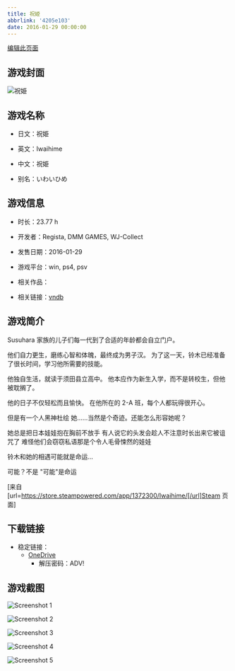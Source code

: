 ```yaml
---
title: 祝姫
abbrlink: '4205e103'
date: 2016-01-29 00:00:00
---
```

[编辑此页面](https://github.com/ACG-3/ADV3-source/blob/main/source/_posts/games/%E7%A5%9D%E5%A7%AB.md)

## 游戏封面

![祝姫](https://pan.timero.xyz/d/onedrive/img_lib_001/%E7%A5%9D%E5%A7%AB_cover.avif)


## 游戏名称

- 日文：祝姫
- 英文：Iwaihime
- 中文：祝姫

- 别名：いわいひめ


## 游戏信息

- 时长：23.77 h
- 开发者：Regista, DMM GAMES, WJ-Collect
- 发售日期：2016-01-29
- 游戏平台：win, ps4, psv
- 相关作品：

- 相关链接：[vndb](https://vndb.org/v17863)


## 游戏简介

Susuhara 家族的儿子们每一代到了合适的年龄都会自立门户。

他们自力更生，磨练心智和体魄，最终成为男子汉。
为了这一天，铃木已经准备了很长时间，学习他所需要的技能。

他独自生活，就读于须田县立高中。
他本应作为新生入学，而不是转校生，但他被耽搁了。

他的日子不仅轻松而且愉快。
在他所在的 2-A 班，每个人都玩得很开心。

但是有一个人黑神杜绘
她......当然是个奇迹。还能怎么形容她呢？

她总是把日本娃娃抱在胸前不放手
有人说它的头发会趁人不注意时长出来它被诅咒了
难怪他们会窃窃私语那是个令人毛骨悚然的娃娃

铃木和她的相遇可能就是命运...

可能？不是 "可能"是命运

[来自 [url=https://store.steampowered.com/app/1372300/Iwaihime/[/url]Steam 页面]


## 下载链接

- 稳定链接：
    - [OneDrive](https://pan.timero.xyz/onedrive/adv_lib_001/%E7%A5%9D%E5%A7%AB)
        - 解压密码：ADV!



## 游戏截图


![Screenshot 1](https://pan.timero.xyz/d/onedrive/img_lib_001/%E7%A5%9D%E5%A7%AB_Screenshot_1.avif)

![Screenshot 2](https://pan.timero.xyz/d/onedrive/img_lib_001/%E7%A5%9D%E5%A7%AB_Screenshot_2.avif)

![Screenshot 3](https://pan.timero.xyz/d/onedrive/img_lib_001/%E7%A5%9D%E5%A7%AB_Screenshot_3.avif)

![Screenshot 4](https://pan.timero.xyz/d/onedrive/img_lib_001/%E7%A5%9D%E5%A7%AB_Screenshot_4.avif)

![Screenshot 5](https://pan.timero.xyz/d/onedrive/img_lib_001/%E7%A5%9D%E5%A7%AB_Screenshot_5.avif)

